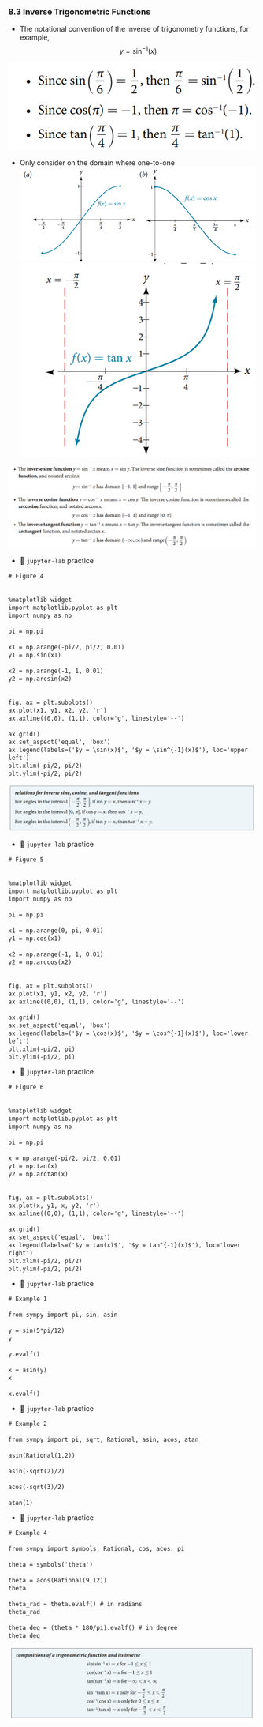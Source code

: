 ### 8.3 Inverse Trigonometric Functions

- The notational convention of the inverse of trigonometry functions, for example,
$$ y = \sin^{-1}(x) $$

![Summary 1](./ch08-03-sum1.png)

- Only consider on the domain where one-to-one
![Figure 2](./ch08-03-fig2.png)
![Figure 3](./ch08-03-fig3.png)


![Summary 2](./ch08-03-sum2.png)

- 🎯 `jupyter-lab` practice

```
# Figure 4


%matplotlib widget
import matplotlib.pyplot as plt
import numpy as np

pi = np.pi

x1 = np.arange(-pi/2, pi/2, 0.01)
y1 = np.sin(x1)

x2 = np.arange(-1, 1, 0.01)
y2 = np.arcsin(x2)


fig, ax = plt.subplots()
ax.plot(x1, y1, x2, y2, 'r')
ax.axline((0,0), (1,1), color='g', linestyle='--')

ax.grid()
ax.set_aspect('equal', 'box')
ax.legend(labels=('$y = \sin(x)$', '$y = \sin^{-1}(x)$'), loc='upper left')
plt.xlim(-pi/2, pi/2)
plt.ylim(-pi/2, pi/2)
```

![Summary 2](./ch08-03-sum3.png)

- 🎯 `jupyter-lab` practice

```
# Figure 5


%matplotlib widget
import matplotlib.pyplot as plt
import numpy as np

pi = np.pi

x1 = np.arange(0, pi, 0.01)
y1 = np.cos(x1)

x2 = np.arange(-1, 1, 0.01)
y2 = np.arccos(x2)


fig, ax = plt.subplots()
ax.plot(x1, y1, x2, y2, 'r')
ax.axline((0,0), (1,1), color='g', linestyle='--')

ax.grid()
ax.set_aspect('equal', 'box')
ax.legend(labels=('$y = \cos(x)$', '$y = \cos^{-1}(x)$'), loc='lower left')
plt.xlim(-pi/2, pi)
plt.ylim(-pi/2, pi)
```

- 🎯 `jupyter-lab` practice

```
# Figure 6


%matplotlib widget
import matplotlib.pyplot as plt
import numpy as np

pi = np.pi

x = np.arange(-pi/2, pi/2, 0.01)
y1 = np.tan(x)
y2 = np.arctan(x)


fig, ax = plt.subplots()
ax.plot(x, y1, x, y2, 'r')
ax.axline((0,0), (1,1), color='g', linestyle='--')

ax.grid()
ax.set_aspect('equal', 'box')
ax.legend(labels=('$y = tan(x)$', '$y = tan^{-1}(x)$'), loc='lower right')
plt.xlim(-pi/2, pi/2)
plt.ylim(-pi/2, pi/2)
```

- 🎯 `jupyter-lab` practice

```
# Example 1

from sympy import pi, sin, asin

y = sin(5*pi/12)
y

y.evalf()

x = asin(y)
x

x.evalf()
```

- 🎯 `jupyter-lab` practice

```
# Example 2

from sympy import pi, sqrt, Rational, asin, acos, atan

asin(Rational(1,2))

asin(-sqrt(2)/2)

acos(-sqrt(3)/2)

atan(1)
```

- 🎯 `jupyter-lab` practice

```
# Example 4

from sympy import symbols, Rational, cos, acos, pi

theta = symbols('theta')

theta = acos(Rational(9,12))
theta

theta_rad = theta.evalf() # in radians
theta_rad

theta_deg = (theta * 180/pi).evalf() # in degree
theta_deg
```

![Summary 4](./ch08-03-sum4.png)


